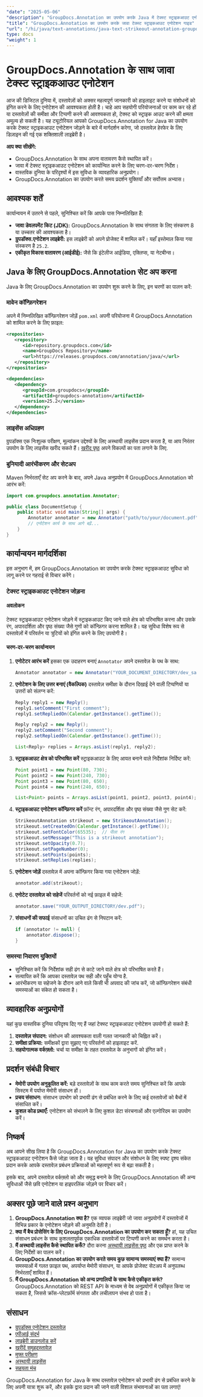 ```yaml
---
"date": "2025-05-06"
"description": "GroupDocs.Annotation का उपयोग करके Java में टेक्स्ट स्ट्राइकआउट एनोटेशन जोड़ने का तरीका जानें। दस्तावेज़ एनोटेशन को सहज बनाने के लिए इस चरण-दर-चरण मार्गदर्शिका का पालन करें।"
"title": "GroupDocs.Annotation का उपयोग करके जावा टेक्स्ट स्ट्राइकआउट एनोटेशन गाइड"
"url": "/hi/java/text-annotations/java-text-strikeout-annotation-groupdocs/"
type: docs
"weight": 1
---
```


# GroupDocs.Annotation के साथ जावा टेक्स्ट स्ट्राइकआउट एनोटेशन

आज की डिजिटल दुनिया में, दस्तावेज़ों को अक्सर महत्वपूर्ण जानकारी को हाइलाइट करने या संशोधनों को इंगित करने के लिए एनोटेशन की आवश्यकता होती है। चाहे आप सहयोगी परियोजनाओं पर काम कर रहे हों या दस्तावेज़ों की समीक्षा और टिप्पणी करने की आवश्यकता हो, टेक्स्ट को स्ट्राइक आउट करने की क्षमता अमूल्य हो सकती है। यह ट्यूटोरियल आपको GroupDocs.Annotation for Java का उपयोग करके टेक्स्ट स्ट्राइकआउट एनोटेशन जोड़ने के बारे में मार्गदर्शन करेगा, जो दस्तावेज़ हेरफेर के लिए डिज़ाइन की गई एक शक्तिशाली लाइब्रेरी है।

**आप क्या सीखेंगे:**
- GroupDocs.Annotation के साथ अपना वातावरण कैसे स्थापित करें।
- जावा में टेक्स्ट स्ट्राइकआउट एनोटेशन को कार्यान्वित करने के लिए चरण-दर-चरण निर्देश।
- वास्तविक दुनिया के परिदृश्यों में इस सुविधा के व्यावहारिक अनुप्रयोग।
- GroupDocs.Annotation का उपयोग करते समय प्रदर्शन युक्तियाँ और सर्वोत्तम अभ्यास।

## आवश्यक शर्तें

कार्यान्वयन में उतरने से पहले, सुनिश्चित करें कि आपके पास निम्नलिखित हैं:
- **जावा डेवलपमेंट किट (JDK):** GroupDocs.Annotation के साथ संगतता के लिए संस्करण 8 या उच्चतर की आवश्यकता है।
- **ग्रुपडॉक्स.एनोटेशन लाइब्रेरी:** इस लाइब्रेरी को अपने प्रोजेक्ट में शामिल करें। यहाँ इस्तेमाल किया गया संस्करण है `25.2`.
- **एकीकृत विकास वातावरण (आईडीई):** जैसे कि इंटेलीज आईडिया, एक्लिप्स, या नेटबीन्स।

## Java के लिए GroupDocs.Annotation सेट अप करना

Java के लिए GroupDocs.Annotation का उपयोग शुरू करने के लिए, इन चरणों का पालन करें:

### मावेन कॉन्फ़िगरेशन

अपने में निम्नलिखित कॉन्फ़िगरेशन जोड़ें `pom.xml` अपनी परियोजना में GroupDocs.Annotation को शामिल करने के लिए फ़ाइल:

```xml
<repositories>
   <repository>
      <id>repository.groupdocs.com</id>
      <name>GroupDocs Repository</name>
      <url>https://releases.groupdocs.com/annotation/java/</url>
   </repository>
</repositories>

<dependencies>
   <dependency>
      <groupId>com.groupdocs</groupId>
      <artifactId>groupdocs-annotation</artifactId>
      <version>25.2</version>
   </dependency>
</dependencies>
```

### लाइसेंस अधिग्रहण

ग्रुपडॉक्स एक निःशुल्क परीक्षण, मूल्यांकन उद्देश्यों के लिए अस्थायी लाइसेंस प्रदान करता है, या आप निरंतर उपयोग के लिए लाइसेंस खरीद सकते हैं। [खरीद पृष्ठ](https://purchase.groupdocs.com/buy) अपने विकल्पों का पता लगाने के लिए.

### बुनियादी आरंभीकरण और सेटअप

Maven निर्भरताएँ सेट अप करने के बाद, अपने Java अनुप्रयोग में GroupDocs.Annotation को आरंभ करें:

```java
import com.groupdocs.annotation.Annotator;

public class DocumentSetup {
    public static void main(String[] args) {
        Annotator annotator = new Annotator("path/to/your/document.pdf");
        // एनोटेशन कार्य के साथ आगे बढ़ें...
    }
}
```

## कार्यान्वयन मार्गदर्शिका

इस अनुभाग में, हम GroupDocs.Annotation का उपयोग करके टेक्स्ट स्ट्राइकआउट सुविधा को लागू करने पर गहराई से विचार करेंगे।

### टेक्स्ट स्ट्राइकआउट एनोटेशन जोड़ना

#### अवलोकन
टेक्स्ट स्ट्राइकआउट एनोटेशन जोड़ने में स्ट्राइकआउट किए जाने वाले क्षेत्र को परिभाषित करना और उसके रंग, अपारदर्शिता और पृष्ठ संख्या जैसे गुणों को कॉन्फ़िगर करना शामिल है। यह सुविधा विशेष रूप से दस्तावेज़ों में परिवर्तन या त्रुटियों को इंगित करने के लिए उपयोगी है।

#### चरण-दर-चरण कार्यान्वयन
1. **एनोटेटर आरंभ करें**
   इसका एक उदाहरण बनाएं `Annotator` अपने दस्तावेज़ के पथ के साथ:

   ```java
   Annotator annotator = new Annotator("YOUR_DOCUMENT_DIRECTORY/dev_sample.pdf");
   ```

2. **एनोटेशन के लिए उत्तर बनाएं (वैकल्पिक)**
   दस्तावेज़ समीक्षा के दौरान दिखाई देने वाली टिप्पणियों या उत्तरों को संलग्न करें:

   ```java
   Reply reply1 = new Reply();
   reply1.setComment("First comment");
   reply1.setRepliedOn(Calendar.getInstance().getTime());

   Reply reply2 = new Reply();
   reply2.setComment("Second comment");
   reply2.setRepliedOn(Calendar.getInstance().getTime());
   
   List<Reply> replies = Arrays.asList(reply1, reply2);
   ```

3. **स्ट्राइकआउट क्षेत्र को परिभाषित करें**
   स्ट्राइकआउट के लिए आयत बनाने वाले निर्देशांक निर्दिष्ट करें:

   ```java
   Point point1 = new Point(80, 730);
   Point point2 = new Point(240, 730);
   Point point3 = new Point(80, 650);
   Point point4 = new Point(240, 650);

   List<Point> points = Arrays.asList(point1, point2, point3, point4);
   ```

4. **स्ट्राइकआउट एनोटेशन कॉन्फ़िगर करें**
   फ़ॉन्ट रंग, अपारदर्शिता और पृष्ठ संख्या जैसे गुण सेट करें:

   ```java
   StrikeoutAnnotation strikeout = new StrikeoutAnnotation();
   strikeout.setCreatedOn(Calendar.getInstance().getTime());
   strikeout.setFontColor(65535);  // पीला रंग
   strikeout.setMessage("This is a strikeout annotation");
   strikeout.setOpacity(0.7);
   strikeout.setPageNumber(0);
   strikeout.setPoints(points);
   strikeout.setReplies(replies);
   ```

5. **एनोटेशन जोड़ें**
   दस्तावेज़ में अपना कॉन्फ़िगर किया गया एनोटेशन जोड़ें:

   ```java
   annotator.add(strikeout);
   ```

6. **एनोटेट दस्तावेज़ को सहेजें**
   परिवर्तनों को नई फ़ाइल में सहेजें:

   ```java
   annotator.save("YOUR_OUTPUT_DIRECTORY/dev.pdf");
   ```

7. **संसाधनों की सफाई**
   संसाधनों का उचित ढंग से निपटान करें:

   ```java
   if (annotator != null) {
       annotator.dispose();
   }
   ```

### समस्या निवारण युक्तियों
- सुनिश्चित करें कि निर्देशांक सही ढंग से काटे जाने वाले क्षेत्र को परिभाषित करते हैं।
- सत्यापित करें कि आपका दस्तावेज़ पथ सही और पहुँच योग्य है.
- आरंभीकरण या सहेजने के दौरान आने वाले किसी भी अपवाद की जांच करें, जो कॉन्फ़िगरेशन संबंधी समस्याओं का संकेत हो सकता है।

## व्यावहारिक अनुप्रयोगों

यहां कुछ वास्तविक दुनिया परिदृश्य दिए गए हैं जहां टेक्स्ट स्ट्राइकआउट एनोटेशन उपयोगी हो सकते हैं:
1. **दस्तावेज़ संपादन:** संशोधन की आवश्यकता वाली गलत जानकारी को चिह्नित करें।
2. **समीक्षा प्रक्रिया:** समीक्षकों द्वारा सुझाए गए परिवर्तनों को हाइलाइट करें.
3. **सहयोगात्मक वर्कफ़्लो:** चर्चा या समीक्षा के तहत दस्तावेज़ के अनुभागों को इंगित करें।

## प्रदर्शन संबंधी विचार
- **मेमोरी उपयोग अनुकूलित करें:** बड़े दस्तावेज़ों के साथ काम करते समय सुनिश्चित करें कि आपके सिस्टम में पर्याप्त मेमोरी संसाधन हों।
- **प्रचय संसाधन:** संसाधन उपभोग को प्रभावी ढंग से प्रबंधित करने के लिए कई दस्तावेजों को बैचों में संसाधित करें।
- **कुशल कोड प्रथाएँ:** एनोटेशन को संभालने के लिए कुशल डेटा संरचनाओं और एल्गोरिदम का उपयोग करें।

## निष्कर्ष

अब आपने सीख लिया है कि GroupDocs.Annotation for Java का उपयोग करके टेक्स्ट स्ट्राइकआउट एनोटेशन कैसे जोड़ा जाता है। यह सुविधा संपादन और संशोधन के लिए स्पष्ट दृश्य संकेत प्रदान करके आपके दस्तावेज़ प्रबंधन प्रक्रियाओं को महत्वपूर्ण रूप से बढ़ा सकती है। 

इसके बाद, अपने दस्तावेज़ वर्कफ़्लो को और समृद्ध बनाने के लिए GroupDocs.Annotation की अन्य सुविधाओं जैसे छवि एनोटेशन या हाइपरलिंक जोड़ने पर विचार करें।

## अक्सर पूछे जाने वाले प्रश्न अनुभाग

1. **GroupDocs.Annotation क्या है?**
   एक व्यापक लाइब्रेरी जो जावा अनुप्रयोगों में दस्तावेजों में विभिन्न प्रकार के एनोटेशन जोड़ने की अनुमति देती है।
2. **क्या मैं बैच प्रोसेसिंग के लिए GroupDocs.Annotation का उपयोग कर सकता हूँ?**
   हां, यह उचित संसाधन प्रबंधन के साथ कुशलतापूर्वक एकाधिक दस्तावेजों पर टिप्पणी करने का समर्थन करता है।
3. **मैं अस्थायी लाइसेंस कैसे स्थापित करूँ?**
   दौरा करना [अस्थायी लाइसेंस पृष्ठ](https://purchase.groupdocs.com/temporary-license/) और एक प्राप्त करने के लिए निर्देशों का पालन करें।
4. **GroupDocs.Annotation का उपयोग करते समय कुछ सामान्य समस्याएं क्या हैं?**
   सामान्य समस्याओं में गलत फ़ाइल पथ, अपर्याप्त मेमोरी संसाधन, या आपके प्रोजेक्ट सेटअप में अनुपलब्ध निर्भरताएँ शामिल हैं।
5. **मैं GroupDocs.Annotation को अन्य प्रणालियों के साथ कैसे एकीकृत करूं?**
   GroupDocs.Annotation को REST API के माध्यम से वेब अनुप्रयोगों में एकीकृत किया जा सकता है, जिससे क्रॉस-प्लेटफ़ॉर्म संगतता और लचीलापन संभव हो पाता है।

## संसाधन
- [ग्रुपडॉक्स एनोटेशन दस्तावेज़](https://docs.groupdocs.com/annotation/java/)
- [एपीआई संदर्भ](https://reference.groupdocs.com/annotation/java/)
- [लाइब्रेरी डाउनलोड करें](https://releases.groupdocs.com/annotation/java/)
- [खरीदें समूहदस्तावेज़](https://purchase.groupdocs.com/buy)
- [मुफ्त परीक्षण](https://releases.groupdocs.com/annotation/java/)
- [अस्थायी लाइसेंस](https://purchase.groupdocs.com/temporary-license/)
- [सहयता मंच](https://forum.groupdocs.com/c/annotation/)

GroupDocs.Annotation for Java के साथ दस्तावेज़ एनोटेशन को प्रभावी ढंग से प्रबंधित करने के लिए अपनी यात्रा शुरू करें, और इसके द्वारा प्रदान की जाने वाली विशाल संभावनाओं का पता लगाएं!